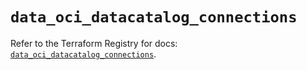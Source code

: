 # `data_oci_datacatalog_connections`

Refer to the Terraform Registry for docs: [`data_oci_datacatalog_connections`](https://registry.terraform.io/providers/hashicorp/oci/7.19.0/docs/data-sources/datacatalog_connections).

